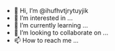 - 👋 Hi, I’m @ihufhvtjrytuyjik
- 👀 I’m interested in ...
- 🌱 I’m currently learning ...
- 💞️ I’m looking to collaborate on ...
- 📫 How to reach me ...

<!---
ihufhvtjrytuyjik/ihufhvtjrytuyjik is a ✨ special ✨ repository because its `README.md` (this file) appears on your GitHub profile.
You can click the Preview link to take a look at your changes.
--->
